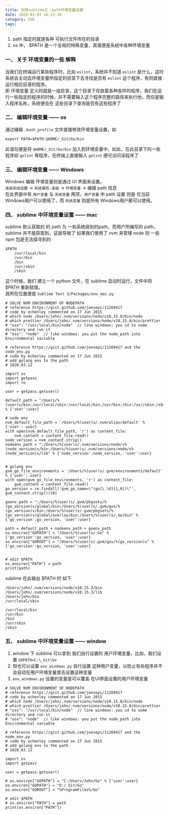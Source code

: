 ```yaml
---
title: 玩转sublime之：path环境变量设置
date: 2020-03-07 16:21:10
category: IDE
tags:
---
```


1. path 指定的就是各种 可执行文件所在的目录
2. os 中， $PATH 是一个全局的特殊变量，其值便是系统中各种环境变量

### 一、 关于 环境变量的一些 解释
当我们在终端运行某些程序时，比如 `eslint`，系统并不知道 `eslint` 是什么，这时系统会主动去环境变量所指定的目录下去寻找是否有 `eslint` 这个程序，有则直接运行相应目录的程序。  
即 环境变量 定义的就是一组目录，这个目录下存放着各种各样的程序，我们在运行一些指定的程序的时候，并不需要输入这个程序完整的路径来执行他，而仅是输入程序名称，系统便会在 这些目录下查询是否有这些程序了

### 二、 编辑环境变量 —— os 
通过编辑 `.bash_profile` 文件直接修改环境变量设置，如
```
export PATH=$PATH:$HOME/_Git/Go/bin
```
此语句便是将 `$HOME/_Git/Go/bin` 加入到环境变量中，如此，在此目录下的一些程序如 `golint` 等程序，在终端上直接输入 `golint` 便可访问该程序了

### 三、 编辑环境变量 —— Windows
Windows 编辑 环境变量则是通过 UI 界面来设置。  
`高级系统设置` → `系统属性-高级` → `环境变量` → 编辑 path 信息  
在此界面中有 `用户变量` 与 `系统变量` 两项，`用户变量` 中 path 设置 则是 仅当前 Windows用户可以使用了，而 `系统变量` 则是所有 Windows用户都可以使用。

### 四、 sublime 中环境变量设置 —— mac
sublime 默认获取的 的 path 为 一些系统级别的path，而用户所编写的 path，sublime 并不能获取到，这就导致了 如果我们使用了 nvm 来管理 node 则 一些 npm 包是无法探寻到的
```
$PATH
    /usr/local/bin
    /usr/bin
    /bin
    /usr/sbin
    /sbin
```
这个时候，我们 建立一个 python 文件，在 sublime 启动时运行，文件中将 $PATH 重新赋值。  
其所在位置便是 `Sublime Text 3/Packages/env_mac.py`  
```
# SOLVE NVM ENVIRONMENT OF NODEPATH
# reference https://gist.github.com/joesepi/11269417
# code by echenley commented on 17 Jun 2015
# which node /Users/john/.nvm/versions/node/v10.15.0/bin/node
# which prettier /Users/john/.nvm/versions/node/v10.15.0/bin/prettier
# "osx": "/usr/local/bin/node"  // line windows: you cd to some directory and run it
# "osx": "node"  // like windows: you put the node_path into Environmental variable

# reference https://gist.github.com/joesepi/11269417 and the node_env.py
# code by echenley commented on 17 Jun 2015
# add golang env to the path
# 2020.03.12

import os
import getpass
import re

user = getpass.getuser()

default_path = "/Users/%(user)s/bin:/usr/local/sbin:/usr/local/bin:/usr/bin:/bin:/usr/sbin:/sbin" % {'user':user}

# node env
nvm_default_file_path = '/Users/%(user)s/.nvm/alias/default' % {'user': user}
with open(nvm_default_file_path, 'r') as content_file:
    nvm_content = content_file.read()
node_version = nvm_content.strip()
nodeenv_path = ":/Users/%(user)s/.nvm/versions/node/v%(node_version)s/bin:/Users/%(user)s/.nvm/versions/node/v%(node_version)s/lib" % {'node_version':node_version, 'user':user}


# golang env
gvm_go_file_environments = '/Users/%(user)s/.gvm/environments/default' % {'user': user}
with open(gvm_go_file_environments, 'r') as content_file:
    gvm_content = content_file.read()
go_version = re.findall('gvm_go_name=\"(go[\.\d]{1,6})\"', gvm_content.strip())[0]

goenv_path = ":/Users/%(user)s/.gvm/pkgsets/%(go_version)s/global/bin:/Users/%(user)s/.gvm/gos/%(go_version)s/bin:/Users/%(user)s/.gvm/pkgsets/%(go_version)s/global/overlay/bin:/Users/%(user)s/.Go/bin" % {'go_version':go_version, 'user':user}

path = default_path + nodeenv_path + goenv_path
os.environ["GOPATH"] = "/Users/%(user)s/.Go" % {'go_version':go_version, 'user':user}
os.environ["GOROOT"] = "/Users/%(user)s/.gvm/gos/%(go_version)s" % {'go_version':go_version, 'user':user}


# edit $PATH
os.environ["PATH"] = path
print(path)
```

sublime 在此输出 $PATH 时 如下
```
/Users/john/.nvm/versions/node/v10.15.3/bin
/Users/john/.nvm/versions/node/v10.15.3/lib
/Users/john/bin
/usr/local/sbin

/usr/local/bin
/usr/bin
/bin
/usr/sbin
/sbin
```

### 五、 sublime 中环境变量设置 —— window
1. window 下 sublime 可以拿到 我们自行设置的 用户环境变量，比如，我们设置 `GOPATH=C:\_Git\Go`
2. 但也可以设置 `env_windows.py` 自行设置 这种用户变量，以防止有些程序并不会自动在用户环境变量里去设置这种变量
3. `env_windows.py` 设置的变量是可以覆盖 在UI界面设置的用户环境变量
```
# SOLVE NVM ENVIRONMENT OF NODEPATH
# reference https://gist.github.com/joesepi/11269417
# code by echenley commented on 17 Jun 2015
# which node /Users/john/.nvm/versions/node/v10.15.0/bin/node
# which prettier /Users/john/.nvm/versions/node/v10.15.0/bin/prettier
# "osx": "/usr/local/bin/node"  // line windows: you cd to some directory and run it
# "osx": "node"  // like windows: you put the node_path into Environmental variable

# reference https://gist.github.com/joesepi/11269417 and the node_env.py
# code by echenley commented on 17 Jun 2015
# add golang env to the path
# 2020.03.12

import os
import getpass

user = getpass.getuser()

# os.environ["GOPATH"] = "C:/Users/John/Go" % {'user':user}
os.environ["GOPATH"] = "D:/_Git/Go"
os.environ["GOROOT"] = "%ProgramFiles%/Go"

# edit $PATH
# os.environ["PATH"] = path
print(os.environ["PATH"])
```
